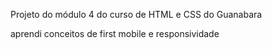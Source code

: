 Projeto do módulo 4 do curso de HTML e CSS do Guanabara

aprendi conceitos de first mobile e responsividade

